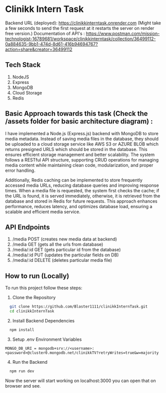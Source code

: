 
# Clinikk Intern Task

Backend URL (deployed): https://clinikkinterntask.onrender.com (Might take a few seconds to send the first request at it restarts the server on render free version.)
Documentation of API's : https://www.postman.com/mission-technologist-16789681/workspace/clinikkinterntask/collection/36499112-0a884635-9bb1-474d-8d61-416b94694767?action=share&creator=36499112
## Tech Stack 
1. NodeJS
2. Express
3. MongoDB
4. Cloud Storage 
5. Redis 
## Basic Approach towards this task (Check the /assets folder for basic architecture diagram) : 
I have implemented a Node.js (Express.js) backend with MongoDB to store media metadata. Instead of saving media files in the database, they should be uploaded to a cloud storage service like AWS S3 or AZURE BLOB which returns presigned URLS which should be stored in the database. This ensures efficient storage management and better scalability. The system follows a RESTful API structure, supporting CRUD operations for managing media content while maintaining clean code, modularization, and proper error handling.

Additionally, Redis caching can be implemented to store frequently accessed media URLs, reducing database queries and improving response times. When a media file is requested, the system first checks the cache; if the URL is found, it is served immediately, otherwise, it is retrieved from the database and stored in Redis for future requests. This approach enhances performance, reduces latency, and optimizes database load, ensuring a scalable and efficient media service.

## API Endpoints
1. /media POST (creates new media data at backend)
2. /media GET (gets all the urls from database)
3. /media/:id GET (gets particular id from the database)
4. /media/:id PUT (updates the particular fields on DB)
5. /media/:id DELETE (deletes particular media file)

## How to run (Locally)

To run this project follow these steps:

1. Clone the Repository

```bash
  git clone https://github.com/Blaster1111/clinikkInternTask.git
  cd clinikkInternTask
```

2. Install Backend Dependencies

```bash
  npm install
``` 

3. Setup .env Environment Variables

`MONGO_DB_URI = mongodb+srv://<username>:<password>@cluster0.mongodb.net/clinikkTV?retryWrites=true&w=majority`


4. Run the Backend

```bash
  npm run dev
``` 
 
Now the server will start working on localhost:3000 you can open that on browser and see.



